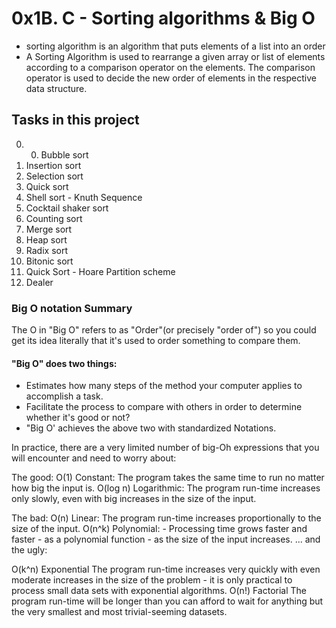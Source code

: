 # 0x1B. C - Sorting algorithms & Big O

- sorting algorithm is an algorithm that puts elements of a list into an order
- A Sorting Algorithm is used to rearrange a given array or list of elements according to a comparison operator on the elements. The comparison operator is used to decide the new order of elements in the respective data structure.

## Tasks in this project
0) 0. Bubble sort
1) Insertion sort
2) Selection sort
3) Quick sort
4) Shell sort - Knuth Sequence
5) Cocktail shaker sort
6) Counting sort
7) Merge sort
8) Heap sort
9) Radix sort
10)  Bitonic sort
11) Quick Sort - Hoare Partition scheme
12) Dealer

### Big O notation Summary
The O in "Big O" refers to as "Order"(or precisely "order of")
so you could get its idea literally that it's used to order something to compare them.

#### "Big O" does two things:
- Estimates how many steps of the method your computer applies to accomplish a task.
- Facilitate the process to compare with others in order to determine whether it's good or not?
- "Big O' achieves the above two with standardized Notations.

In practice, there are a very limited number of big-Oh expressions that you will encounter and need to worry about:

The good:
O(1) Constant: The program takes the same time to run no matter how big the input is.
O(log n) Logarithmic: The program run-time increases only slowly, even with big increases in the size of the input.

The bad:
O(n) Linear: The program run-time increases proportionally to the size of the input.
O(n^k) Polynomial: - Processing time grows faster and faster - as a polynomial function - as the size of the input increases.
... and the ugly:

O(k^n) Exponential The program run-time increases very quickly with even moderate increases in the size of the problem - it is only practical to process small data sets with exponential algorithms.
O(n!) Factorial The program run-time will be longer than you can afford to wait for anything but the very smallest and most trivial-seeming datasets. 
